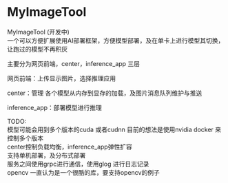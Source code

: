 # MyImageTool
MyImageTool  (开发中)  
一个可以方便扩展使用AI部署框架，方便模型部署，及在单卡上进行模型其切换，让跑过的模型不再积灰

主要分为网页前端，center，inference_app 三层

网页前端：上传显示图片，选择推理应用

center：管理 各个模型从内存到显存的加载，及图片消息队列维护与推送

inference_app：部署模型进行推理


TODO:  
模型可能会用到多个版本的cuda 或者cudnn 目前的想法是使用nvidia docker 来控制多个版本  
center控制负载均衡，inference_app弹性扩容   
支持单机部署，及分布式部署  
服务之间使用grpc进行通信，使用glog 进行日志记录    
opencv 一直认为是一个很酷的库，要支持opencv的例子  

